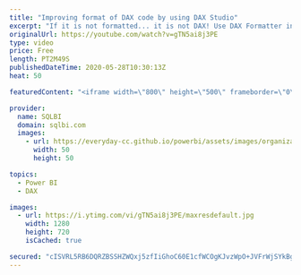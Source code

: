 ```yaml
---
title: "Improving format of DAX code by using DAX Studio"
excerpt: "If it is not formatted... it is not DAX! Use DAX Formatter in DAX Studio and improve your formulas in Power BI! How to learn DAX: https://www.sqlbi.com/guides/dax/ DAX Studio: https://daxstudio.org/"
originalUrl: https://youtube.com/watch?v=gTN5ai8j3PE
type: video
price: Free
length: PT2M49S
publishedDateTime: 2020-05-28T10:30:13Z
heat: 50

featuredContent: "<iframe width=\"800\" height=\"500\" frameborder=\"0\" src=\"https://www.youtube.com/embed/gTN5ai8j3PE\" allow=\"accelerometer; autoplay; encrypted-media; gyroscope; picture-in-picture\" allowfullscreen></iframe>"

provider:
  name: SQLBI
  domain: sqlbi.com
  images:
    - url: https://everyday-cc.github.io/powerbi/assets/images/organizations/sqlbi.com-50x50.jpg
      width: 50
      height: 50

topics:
  - Power BI
  - DAX

images:
  - url: https://i.ytimg.com/vi/gTN5ai8j3PE/maxresdefault.jpg
    width: 1280
    height: 720
    isCached: true

secured: "cISVRL5RB6DQRZBSSHZWQxj5zfIiGhoC60E1cfWCOgKJvzWpO+JVFrWjSYkBgEK+3bpelkVv2Bdn4lFkgnBZpwvFOee6c+x/jSR8hH65MFt3Fl5U/G+Mx8O8iF3KF86NLRSth290jgyqShEbg7Aqcu4LKERdrbjREncqpicpBMa8/2snINlnh9TORPaf37uCKNWhEC2jxeZgU8XW/PTWgpwqqtbA0O3oOWaej9m+k/l45wtjbxRGTXjZajs/2Co8toXp64ZMbxPDcYkk/CwoTujH41q3eVxx7BqShwu5h7rsuMT4V5qXWiVcDqpquOAVfEqsSIHvd0sfHSQdy+V3qUWqClofOwKZbxOZ+ik2fLND0t0Hq3XdZRVEhGWzt+ION22EXZ93GgJ5mzI/TZqM3vKZ9cNzS1fKUH7lKdeeR+c=;YEpEDW54oy9gQiJ4Yukg8A=="
---
```


